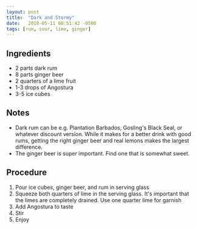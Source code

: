 ```yaml
---
layout: post
title:  "Dark and Stormy"
date:   2018-05-11 08:51:42 -0500
tags: [rum, sour, lime, ginger]
---
```


## Ingredients
- 2 parts dark rum
- 8 parts ginger beer
- 2 quarters of a lime fruit
- 1-3 drops of Angostura
- 3-5 ice cubes

## Notes
- Dark rum can be e.g. Plantation Barbados, Gosling's Black Seal, or whatever discount version. While it makes for a better drink with good rums, getting the right ginger beer and real lemons makes the largest difference.
- The ginger beer is super important. Find one that is somewhat sweet.

## Procedure
1. Pour ice cubes, ginger beer, and rum in serving glass
2. Squeeze both quarters of lime in the serving glass. It's important that the limes are completely drained. Use one quarter lime for garnish
3. Add Angostura to taste
4. Stir
5. Enjoy
